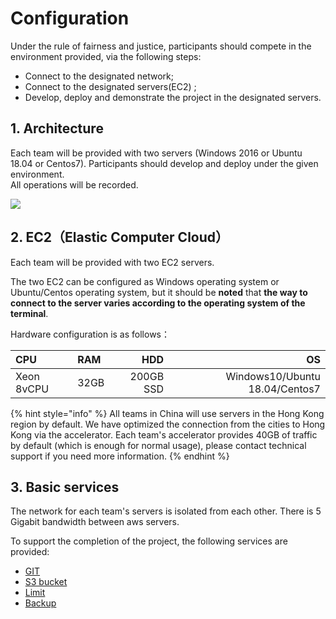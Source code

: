 # Configuration

Under the rule of fairness and justice, participants should compete in the environment provided, via the following steps:

* Connect to the designated network; 
* Connect to the designated servers\(EC2\) ; 
* Develop, deploy and demonstrate the project in the designated servers.

## 1. Architecture

Each team will be provided with two servers \(Windows 2016 or Ubuntu 18.04 or Centos7\). Participants should develop and deploy under the given environment.  
All operations will be recorded.

![](../../.gitbook/assets/image%20%2893%29.png)

## 2.  EC2（Elastic Computer Cloud）

Each team will be provided with two EC2 servers.

The two EC2 can be configured as Windows operating system or Ubuntu/Centos operating system, but it should be **noted** that **the way to connect to the server varies according to the operating system of the terminal**.

Hardware configuration is as follows：

| CPU | RAM | HDD | OS |
| :--- | :--- | ---: | ---: |
| Xeon 8vCPU | 32GB | 200GB SSD | Windows10/Ubuntu 18.04/Centos7 |

{% hint style="info" %}
All teams in China will use servers in the Hong Kong region by default. We have optimized the connection from the cities to Hong Kong via the accelerator. Each team's accelerator provides 40GB of traffic by default \(which is enough for normal usage\), please contact technical support if you need more information.
{% endhint %}

## **3.  Basic services**

The network for each team's servers is isolated from each other. There is 5 Gigabit bandwidth between aws servers.

To support the completion of the project, the following services are provided:

* [GIT ](../../operation-manual/competition-operation/code-submission.md) 
* [S3 bucket](../../service-documents/aws-s3.md)
* [Limit ](limit.md)
* [Backup ](../../operation-manual/competition-operation/backup-and-restore.md)

